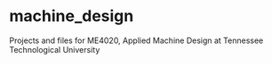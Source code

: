 # machine_design
Projects and files for ME4020, Applied Machine Design at Tennessee Technological University
